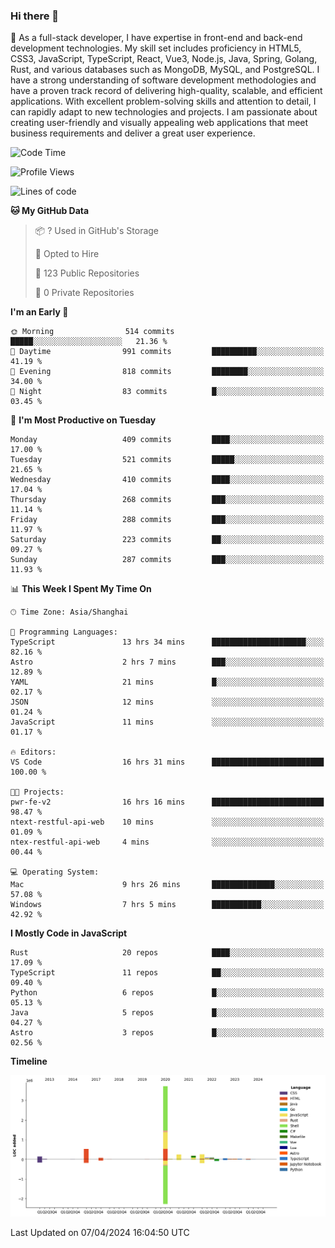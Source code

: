 ### Hi there 👋

🌱 As a full-stack developer, I have expertise in front-end and back-end development technologies. My skill set includes proficiency in HTML5, CSS3, JavaScript, TypeScript, React, Vue3, Node.js, Java, Spring, Golang, Rust, and various databases such as MongoDB, MySQL, and PostgreSQL. I have a strong understanding of software development methodologies and have a proven track record of delivering high-quality, scalable, and efficient applications. With excellent problem-solving skills and attention to detail, I can rapidly adapt to new technologies and projects. I am passionate about creating user-friendly and visually appealing web applications that meet business requirements and deliver a great user experience.

<!--START_SECTION:waka-->
![Code Time](http://img.shields.io/badge/Code%20Time-1%2C328%20hrs%2020%20mins-blue)

![Profile Views](http://img.shields.io/badge/Profile%20Views-23-blue)

![Lines of code](https://img.shields.io/badge/From%20Hello%20World%20I%27ve%20Written-5.6%20million%20lines%20of%20code-blue)

**🐱 My GitHub Data** 

> 📦 ? Used in GitHub's Storage 
 > 
> 💼 Opted to Hire
 > 
> 📜 123 Public Repositories 
 > 
> 🔑 0 Private Repositories 
 > 
**I'm an Early 🐤** 

```text
🌞 Morning                514 commits         █████░░░░░░░░░░░░░░░░░░░░   21.36 % 
🌆 Daytime                991 commits         ██████████░░░░░░░░░░░░░░░   41.19 % 
🌃 Evening                818 commits         ████████░░░░░░░░░░░░░░░░░   34.00 % 
🌙 Night                  83 commits          █░░░░░░░░░░░░░░░░░░░░░░░░   03.45 % 
```
📅 **I'm Most Productive on Tuesday** 

```text
Monday                   409 commits         ████░░░░░░░░░░░░░░░░░░░░░   17.00 % 
Tuesday                  521 commits         █████░░░░░░░░░░░░░░░░░░░░   21.65 % 
Wednesday                410 commits         ████░░░░░░░░░░░░░░░░░░░░░   17.04 % 
Thursday                 268 commits         ███░░░░░░░░░░░░░░░░░░░░░░   11.14 % 
Friday                   288 commits         ███░░░░░░░░░░░░░░░░░░░░░░   11.97 % 
Saturday                 223 commits         ██░░░░░░░░░░░░░░░░░░░░░░░   09.27 % 
Sunday                   287 commits         ███░░░░░░░░░░░░░░░░░░░░░░   11.93 % 
```


📊 **This Week I Spent My Time On** 

```text
🕑︎ Time Zone: Asia/Shanghai

💬 Programming Languages: 
TypeScript               13 hrs 34 mins      █████████████████████░░░░   82.16 % 
Astro                    2 hrs 7 mins        ███░░░░░░░░░░░░░░░░░░░░░░   12.89 % 
YAML                     21 mins             █░░░░░░░░░░░░░░░░░░░░░░░░   02.17 % 
JSON                     12 mins             ░░░░░░░░░░░░░░░░░░░░░░░░░   01.24 % 
JavaScript               11 mins             ░░░░░░░░░░░░░░░░░░░░░░░░░   01.17 % 

🔥 Editors: 
VS Code                  16 hrs 31 mins      █████████████████████████   100.00 % 

🐱‍💻 Projects: 
pwr-fe-v2                16 hrs 16 mins      █████████████████████████   98.47 % 
ntext-restful-api-web    10 mins             ░░░░░░░░░░░░░░░░░░░░░░░░░   01.09 % 
ntex-restful-api-web     4 mins              ░░░░░░░░░░░░░░░░░░░░░░░░░   00.44 % 

💻 Operating System: 
Mac                      9 hrs 26 mins       ██████████████░░░░░░░░░░░   57.08 % 
Windows                  7 hrs 5 mins        ███████████░░░░░░░░░░░░░░   42.92 % 
```

**I Mostly Code in JavaScript** 

```text
Rust                     20 repos            ████░░░░░░░░░░░░░░░░░░░░░   17.09 % 
TypeScript               11 repos            ██░░░░░░░░░░░░░░░░░░░░░░░   09.40 % 
Python                   6 repos             █░░░░░░░░░░░░░░░░░░░░░░░░   05.13 % 
Java                     5 repos             █░░░░░░░░░░░░░░░░░░░░░░░░   04.27 % 
Astro                    3 repos             █░░░░░░░░░░░░░░░░░░░░░░░░   02.56 % 
```



**Timeline**

![Lines of Code chart](https://raw.githubusercontent.com/elton/elton/main/assets/bar_graph.png)


 Last Updated on 07/04/2024 16:04:50 UTC
<!--END_SECTION:waka-->

<!--
**elton/elton** is a ✨ _special_ ✨ repository because its `README.md` (this file) appears on your GitHub profile.

Here are some ideas to get you started:

- 🔭 I’m currently working on ...
- 🌱 I’m currently learning ...
- 👯 I’m looking to collaborate on ...
- 🤔 I’m looking for help with ...
- 💬 Ask me about ...
- 📫 How to reach me: ...
- 😄 Pronouns: ...
- ⚡ Fun fact: ...
-->
